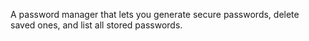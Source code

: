 A password manager that lets you generate secure passwords, delete saved ones, and list all stored passwords.
